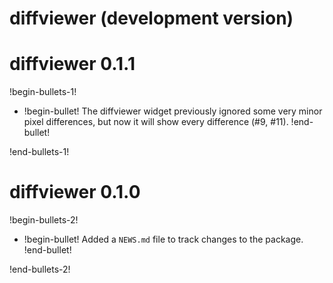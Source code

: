 # diffviewer (development version)

# diffviewer 0.1.1

!begin-bullets-1!

-   !begin-bullet!
    The diffviewer widget previously ignored some very minor pixel
    differences, but now it will show every difference (#9, #11).
    !end-bullet!

!end-bullets-1!

# diffviewer 0.1.0

!begin-bullets-2!

-   !begin-bullet!
    Added a `NEWS.md` file to track changes to the package.
    !end-bullet!

!end-bullets-2!
